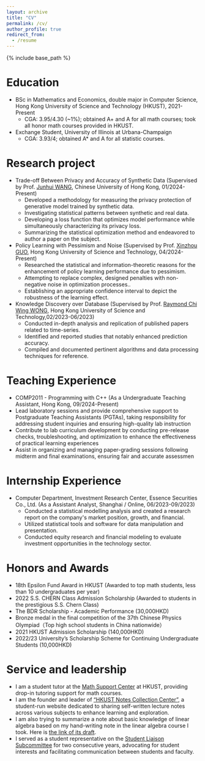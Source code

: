 ```yaml
---
layout: archive
title: "CV"
permalink: /cv/
author_profile: true
redirect_from:
  - /resume
---
```


{% include base_path %}

Education
======
* BSc in Mathematics and Economics, double major in Computer Science, Hong Kong University of Science and Technology (HKUST), 2021-Present
  * CGA: 3.95/4.30 (~1%); obtained A+ and A for all math courses; took all honor math courses provided in HKUST.
* Exchange Student, University of Illinois at Urbana-Champaign
  * CGA: 3.93/4; obtained A* and A for all statistic courses.

Research project
=====
* Trade-off Between Privacy and Accuracy of Synthetic Data (Supervised by Prof. [Junhui WANG](https://sites.google.com/site/junhuiwang/Home?authuser=0), Chinese University of Hong Kong, 01/2024-Present)
  * Developed a methodology for measuring the privacy protection of generative model trained by synthetic data.
  * Investigating statistical patterns between synthetic and real data.
  * Developing a loss function that optimizes model performance while simultaneously characterizing its privacy loss.
  * Summarizing the statistical optimization method and endeavored to author a paper on the subject.
* Policy Learning with Pessimism and Noise (Supervised by Prof. [Xinzhou GUO](https://www.math.hkust.edu.hk/people/faculty/profile/xinzhoug/), Hong Kong University of Science and Technology, 04/2024-Present)
  * Researched the statistical and information-theoretic reasons for the enhancement of policy learning performance due to pessimism.
  * Attempting to replace complex, designed penalties with non-negative noise in optimization processes..
  * Establishing an appropriate confidence interval to depict the robustness of the learning effect.
* Knowledge Discovery over Database (Supervised by Prof. [Raymond Chi Wing WONG](https://www.cse.ust.hk/~raywong/), Hong Kong University of Science and Technology,02/2023-06/2023)
  * Conducted in-depth analysis and replication of published papers related to time-series. 
  * Identified and reported studies that notably enhanced prediction accuracy.  
  * Compiled and documented pertinent algorithms and data processing techniques for reference.
  
Teaching Experience
======
*  COMP2011 - Programming with C++ (As a Undergraduate Teaching Assistant, Hong Kong, 09/2024-Present)
  * Lead laboratory sessions and provide comprehensive support to Postgraduate Teaching Assistants (PGTAs), taking responsibility for addressing student inquiries and ensuring high-quality lab instruction
  * Contribute to lab curriculum development by conducting pre-release checks, troubleshooting, and optimization to enhance the effectiveness of practical learning experiences
  * Assist in organizing and managing paper-grading sessions following midterm and final examinations, ensuring fair and accurate assessmen


Internship Experience
======
* Computer Department, Investment Research Center, Essence Securities Co., Ltd. (As a Assistant Analyst, Shanghai / Online, 06/2023-09/2023)
  * Conducted a statistical modelling analysis and created a research report on the company's market position, growth, and financial.
  * Utilized statistical tools and software for data manipulation and presentation.
  * Conducted equity research and financial modeling to evaluate investment opportunities in the technology sector.

Honors and Awards
=====
* 18th Epsilon Fund Award in HKUST (Awarded to top math students, less than 10 undergraduates per year)
* 2022 S.S. CHERN Class Admission Scholarship (Awarded to students in the prestigious S.S. Chern Class)
* The BDR Scholarship - Academic Performance (30,000HKD)
* Bronze medal in the final competition of the 37th Chinese Physics Olympiad（Top high school students in China nationwide）
* 2021 HKUST Admission Scholarship (140,000HKD)
* 2022/23 University’s Scholarship Scheme for Continuing Undergraduate Students (10,000HKD)

Service and leadership
======
* I am a student tutor at the [Math Support Center](https://www.math.hkust.edu.hk/~support/index.html) at HKUST, providing drop-in tutoring support for math courses.
* I am the founder and leader of  [“HKUST Notes Collection Center”](https://sites.google.com/view/hkustsharing), a student-run website dedicated to sharing self-written lecture notes across various subjects to enhance learning and exploration.
* I am also trying to summarize a note about basic knowledge of linear algebra based on my hand-writing note in the linear algebra course I took. Here is [the link of its draft](https://github.com/RaymonMin/Linear_algebra_note).
* I served as a student representative on the [Student Liaison Subcommittee](https://registry.hkust.edu.hk/resource-library/student-staff-liaison-committees) for two consecutive years, advocating for student interests and facilitating communication between students and faculty.